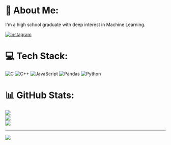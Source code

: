# 💫 About Me:
I'm a high school graduate with deep interest in Machine Learning.

[![Instagram](https://img.shields.io/badge/Instagram-%23E4405F.svg?logo=Instagram&logoColor=white)](https://instagram.com/aayushhkharel) 

# 💻 Tech Stack:
![C](https://img.shields.io/badge/c-%2300599C.svg?style=for-the-badge&logo=c&logoColor=white) ![C++](https://img.shields.io/badge/c++-%2300599C.svg?style=for-the-badge&logo=c%2B%2B&logoColor=white) ![JavaScript](https://img.shields.io/badge/javascript-%23323330.svg?style=for-the-badge&logo=javascript&logoColor=%23F7DF1E) ![Pandas](https://img.shields.io/badge/pandas-%23150458.svg?style=for-the-badge&logo=pandas&logoColor=white) ![Python](https://img.shields.io/badge/python-3670A0?style=for-the-badge&logo=python&logoColor=ffdd54)
# 📊 GitHub Stats:
![](https://github-readme-stats.vercel.app/api?username=aayushkharel01&theme=dark&hide_border=false&include_all_commits=true&count_private=true)<br/>
![](https://github-readme-streak-stats.herokuapp.com/?user=aayushkharel01&theme=dark&hide_border=false)<br/>
![](https://github-readme-stats.vercel.app/api/top-langs/?username=aayushkharel01&theme=dark&hide_border=false&include_all_commits=true&count_private=true&layout=compact)

---
[![](https://visitcount.itsvg.in/api?id=aayushkharel01&icon=0&color=0)](https://visitcount.itsvg.in)

<!-- Proudly created with GPRM ( https://gprm.itsvg.in ) -->
